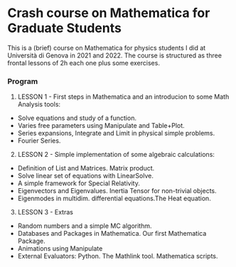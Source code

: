 # Crash course on Mathematica for Graduate Students

This is a (brief) course on Mathematica for physics students I did at Università di Genova in 2021 and 2022. The course is structured as three frontal lessons of 2h each one plus some exercises.

### Program

1. LESSON 1 - First steps in Mathematica and an introducion to some Math Analysis tools:
  - Solve equations and study of a function.
  - Varies free parameters using Manipulate and Table+Plot. 
  - Series expansions, Integrate and Limit in physical simple problems. 
  - Fourier Series.
2. LESSON 2 - Simple implementation of some algebraic calculations:
  - Definition of List and Matrices. Matrix product.
  - Solve linear set of equations with LinearSolve.
  - A simple framework for Special Relativity.
  - Eigenvectors and Eigenvalues. Inertia Tensor for non-trivial objects.
  - Eigenmodes in multidim. differential equations.The Heat equation.
3. LESSON 3 - Extras
  - Random numbers and a simple MC algorithm.
  - Databases and Packages in Mathematica. Our first Mathematica Package.
  - Animations using Manipulate
  - External Evaluators: Python. The Mathlink tool. Mathematica scripts.

